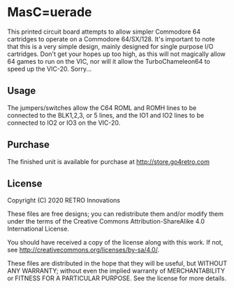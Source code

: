 # MasC=uerade
This printed circuit board attempts to allow simpler Commodore 64 cartridges to operate on a Commodore 64/SX/128.  It's important to note that this is a very simple design, mainly designed for single purpose I/O cartridges.  Don't get your hopes up too high, as this will not magically allow 64 games to run on the VIC, nor will it allow the TurboChameleon64 to speed up the VIC-20.  Sorry...

## Usage

The jumpers/switches allow the C64 ROML and ROMH lines to be connected to the BLK1,2,3, or 5 lines, and the IO1 and IO2 lines to be connected to IO2 or IO3 on the VIC-20.  

## Purchase

The finished unit is available for purchase at http://store.go4retro.com

## License
Copyright (C) 2020  RETRO Innovations

These files are free designs; you can redistribute them and/or modify
them under the terms of the Creative Commons Attribution-ShareAlike 
4.0 International License.

You should have received a copy of the license along with this
work. If not, see <http://creativecommons.org/licenses/by-sa/4.0/>.

These files are distributed in the hope that they will be useful,
but WITHOUT ANY WARRANTY; without even the implied warranty of
MERCHANTABILITY or FITNESS FOR A PARTICULAR PURPOSE.  See the
license for more details.


